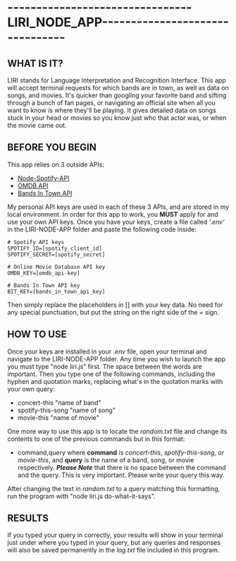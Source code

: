 # --------------------------------LIRI_NODE_APP--------------------------------

## WHAT IS IT?

LIRI stands for Language Interpretation and Recognition Interface. This app will accept terminal requests for which bands are in town, as well as data on songs, and movies. It's quicker than googling your favorite band and sifting through a bunch of fan pages, or navigating an official site when all you want to know is where they'll be playing. It gives detailed data on songs stuck in your head or movies so you know just who that actor was, or when the movie came out.

## BEFORE YOU BEGIN

This app relies on 3 outside APIs:
* [Node-Spotify-API](https://www.npmjs.com/package/node-spotify-api)
* [OMDB API](http://www.omdbapi.com)
* [Bands In Town API](http://www.artists.bandsintown.com/bandsintown-api)

My personal API keys are used in each of these 3 APIs, and are stored in my local environment. In order for this app to work, you **MUST** apply for and use your own API keys. Once you have your keys, create a file called *'.env'* in the LIRI-NODE-APP folder and paste the following code inside:

```dotenv
# Spotify API keys
SPOTIFY_ID=[spotify_client_id]
SPOTIFY_SECRET=[spotify_secret]

# Online Movie Database API key
OMDB_KEY=[omdb_api-key]

# Bands In Town API key
BIT_KEY=[bands_in_town_api_key]
```

Then simply replace the placeholders in [] with your key data. No need for any special punctuation, but put the string on the right side of the = sign.

## HOW TO USE

Once your keys are installed in your *.env* file, open your terminal and navigate to the LIRI-NODE-APP folder. Any time you wish to launch the app you must type "node liri.js" first. The space between the words are important. Then you type one of the following commands, including the hyphen and quotation marks, replacing what's in the quotation marks with your own query:
* concert-this "name of band"
* spotify-this-song "name of song"
* movie-this "name of movie"

One more way to use this app is to locate the *random.txt* file and change its contents to one of the previous commands but in this format:
* command,query
where **command** is *concert-this*, *spotify-this-song*, or *movie-this*, and **query** is the name of a band, song, or movie respectively. ***Please Note*** that there is no space between the command and the query. This is very important. Please write your query this way.

After changing the text in *random.txt* to a query matching this formatting, run the program with "node liri.js do-what-it-says".

## RESULTS

If you typed your query in correctly, your results will show in your terminal just under where you typed in your query, but any queries and responses will also be saved permanently in the *log.txt* file included in this program.